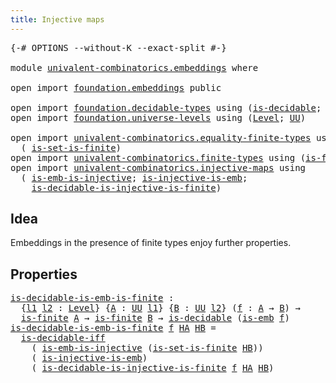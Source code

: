 ```yaml
---
title: Injective maps
---
```


<pre class="Agda"><a id="40" class="Symbol">{-#</a> <a id="44" class="Keyword">OPTIONS</a> <a id="52" class="Pragma">--without-K</a> <a id="64" class="Pragma">--exact-split</a> <a id="78" class="Symbol">#-}</a>

<a id="83" class="Keyword">module</a> <a id="90" href="univalent-combinatorics.embeddings.html" class="Module">univalent-combinatorics.embeddings</a> <a id="125" class="Keyword">where</a>

<a id="132" class="Keyword">open</a> <a id="137" class="Keyword">import</a> <a id="144" href="foundation.embeddings.html" class="Module">foundation.embeddings</a> <a id="166" class="Keyword">public</a>

<a id="174" class="Keyword">open</a> <a id="179" class="Keyword">import</a> <a id="186" href="foundation.decidable-types.html" class="Module">foundation.decidable-types</a> <a id="213" class="Keyword">using</a> <a id="219" class="Symbol">(</a><a id="220" href="foundation.decidable-types.html#1918" class="Function">is-decidable</a><a id="232" class="Symbol">;</a> <a id="234" href="foundation.decidable-types.html#5063" class="Function">is-decidable-iff</a><a id="250" class="Symbol">)</a>
<a id="252" class="Keyword">open</a> <a id="257" class="Keyword">import</a> <a id="264" href="foundation.universe-levels.html" class="Module">foundation.universe-levels</a> <a id="291" class="Keyword">using</a> <a id="297" class="Symbol">(</a><a id="298" href="Agda.Primitive.html#597" class="Postulate">Level</a><a id="303" class="Symbol">;</a> <a id="305" href="foundation-core.universe-levels.html#235" class="Primitive">UU</a><a id="307" class="Symbol">)</a>

<a id="310" class="Keyword">open</a> <a id="315" class="Keyword">import</a> <a id="322" href="univalent-combinatorics.equality-finite-types.html" class="Module">univalent-combinatorics.equality-finite-types</a> <a id="368" class="Keyword">using</a>
  <a id="376" class="Symbol">(</a> <a id="378" href="univalent-combinatorics.equality-finite-types.html#1720" class="Function">is-set-is-finite</a><a id="394" class="Symbol">)</a>
<a id="396" class="Keyword">open</a> <a id="401" class="Keyword">import</a> <a id="408" href="univalent-combinatorics.finite-types.html" class="Module">univalent-combinatorics.finite-types</a> <a id="445" class="Keyword">using</a> <a id="451" class="Symbol">(</a><a id="452" href="univalent-combinatorics.finite-types.html#4004" class="Function">is-finite</a><a id="461" class="Symbol">)</a>
<a id="463" class="Keyword">open</a> <a id="468" class="Keyword">import</a> <a id="475" href="univalent-combinatorics.injective-maps.html" class="Module">univalent-combinatorics.injective-maps</a> <a id="514" class="Keyword">using</a>
  <a id="522" class="Symbol">(</a> <a id="524" href="foundation.injective-maps.html#4586" class="Function">is-emb-is-injective</a><a id="543" class="Symbol">;</a> <a id="545" href="foundation.injective-maps.html#3645" class="Function">is-injective-is-emb</a><a id="564" class="Symbol">;</a>
    <a id="570" href="univalent-combinatorics.injective-maps.html#1278" class="Function">is-decidable-is-injective-is-finite</a><a id="605" class="Symbol">)</a>
</pre>
## Idea

Embeddings in the presence of finite types enjoy further properties.

## Properties

<pre class="Agda"><a id="is-decidable-is-emb-is-finite"></a><a id="714" href="univalent-combinatorics.embeddings.html#714" class="Function">is-decidable-is-emb-is-finite</a> <a id="744" class="Symbol">:</a>
  <a id="748" class="Symbol">{</a><a id="749" href="univalent-combinatorics.embeddings.html#749" class="Bound">l1</a> <a id="752" href="univalent-combinatorics.embeddings.html#752" class="Bound">l2</a> <a id="755" class="Symbol">:</a> <a id="757" href="Agda.Primitive.html#597" class="Postulate">Level</a><a id="762" class="Symbol">}</a> <a id="764" class="Symbol">{</a><a id="765" href="univalent-combinatorics.embeddings.html#765" class="Bound">A</a> <a id="767" class="Symbol">:</a> <a id="769" href="foundation-core.universe-levels.html#235" class="Primitive">UU</a> <a id="772" href="univalent-combinatorics.embeddings.html#749" class="Bound">l1</a><a id="774" class="Symbol">}</a> <a id="776" class="Symbol">{</a><a id="777" href="univalent-combinatorics.embeddings.html#777" class="Bound">B</a> <a id="779" class="Symbol">:</a> <a id="781" href="foundation-core.universe-levels.html#235" class="Primitive">UU</a> <a id="784" href="univalent-combinatorics.embeddings.html#752" class="Bound">l2</a><a id="786" class="Symbol">}</a> <a id="788" class="Symbol">(</a><a id="789" href="univalent-combinatorics.embeddings.html#789" class="Bound">f</a> <a id="791" class="Symbol">:</a> <a id="793" href="univalent-combinatorics.embeddings.html#765" class="Bound">A</a> <a id="795" class="Symbol">→</a> <a id="797" href="univalent-combinatorics.embeddings.html#777" class="Bound">B</a><a id="798" class="Symbol">)</a> <a id="800" class="Symbol">→</a>
  <a id="804" href="univalent-combinatorics.finite-types.html#4004" class="Function">is-finite</a> <a id="814" href="univalent-combinatorics.embeddings.html#765" class="Bound">A</a> <a id="816" class="Symbol">→</a> <a id="818" href="univalent-combinatorics.finite-types.html#4004" class="Function">is-finite</a> <a id="828" href="univalent-combinatorics.embeddings.html#777" class="Bound">B</a> <a id="830" class="Symbol">→</a> <a id="832" href="foundation.decidable-types.html#1918" class="Function">is-decidable</a> <a id="845" class="Symbol">(</a><a id="846" href="foundation-core.embeddings.html#992" class="Function">is-emb</a> <a id="853" href="univalent-combinatorics.embeddings.html#789" class="Bound">f</a><a id="854" class="Symbol">)</a>
<a id="856" href="univalent-combinatorics.embeddings.html#714" class="Function">is-decidable-is-emb-is-finite</a> <a id="886" href="univalent-combinatorics.embeddings.html#886" class="Bound">f</a> <a id="888" href="univalent-combinatorics.embeddings.html#888" class="Bound">HA</a> <a id="891" href="univalent-combinatorics.embeddings.html#891" class="Bound">HB</a> <a id="894" class="Symbol">=</a>
  <a id="898" href="foundation.decidable-types.html#5063" class="Function">is-decidable-iff</a>
    <a id="919" class="Symbol">(</a> <a id="921" href="foundation.injective-maps.html#4586" class="Function">is-emb-is-injective</a> <a id="941" class="Symbol">(</a><a id="942" href="univalent-combinatorics.equality-finite-types.html#1720" class="Function">is-set-is-finite</a> <a id="959" href="univalent-combinatorics.embeddings.html#891" class="Bound">HB</a><a id="961" class="Symbol">))</a>
    <a id="968" class="Symbol">(</a> <a id="970" href="foundation.injective-maps.html#3645" class="Function">is-injective-is-emb</a><a id="989" class="Symbol">)</a>
    <a id="995" class="Symbol">(</a> <a id="997" href="univalent-combinatorics.injective-maps.html#1278" class="Function">is-decidable-is-injective-is-finite</a> <a id="1033" href="univalent-combinatorics.embeddings.html#886" class="Bound">f</a> <a id="1035" href="univalent-combinatorics.embeddings.html#888" class="Bound">HA</a> <a id="1038" href="univalent-combinatorics.embeddings.html#891" class="Bound">HB</a><a id="1040" class="Symbol">)</a>
</pre>